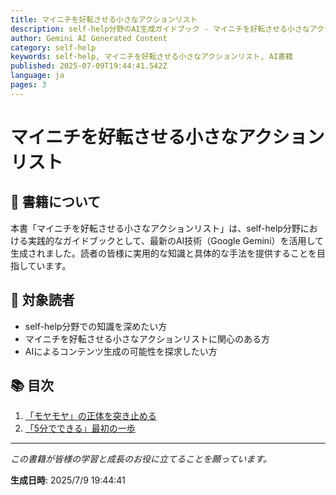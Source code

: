 ```yaml
---
title: マイニチを好転させる小さなアクションリスト
description: self-help分野のAI生成ガイドブック - マイニチを好転させる小さなアクションリスト
author: Gemini AI Generated Content
category: self-help
keywords: self-help, マイニチを好転させる小さなアクションリスト, AI書籍
published: 2025-07-09T19:44:41.542Z
language: ja
pages: 3
---
```


# マイニチを好転させる小さなアクションリスト

## 📖 書籍について

本書「マイニチを好転させる小さなアクションリスト」は、self-help分野における実践的なガイドブックとして、最新のAI技術（Google Gemini）を活用して生成されました。読者の皆様に実用的な知識と具体的な手法を提供することを目指しています。

## 🎯 対象読者

- self-help分野での知識を深めたい方
- マイニチを好転させる小さなアクションリストに関心のある方
- AIによるコンテンツ生成の可能性を探求したい方

## 📚 目次

1. [「モヤモヤ」の正体を突き止める](./chapter-1.md)
2. [「5分でできる」最初の一歩](./chapter-2.md)

---

*この書籍が皆様の学習と成長のお役に立てることを願っています。*

**生成日時**: 2025/7/9 19:44:41
